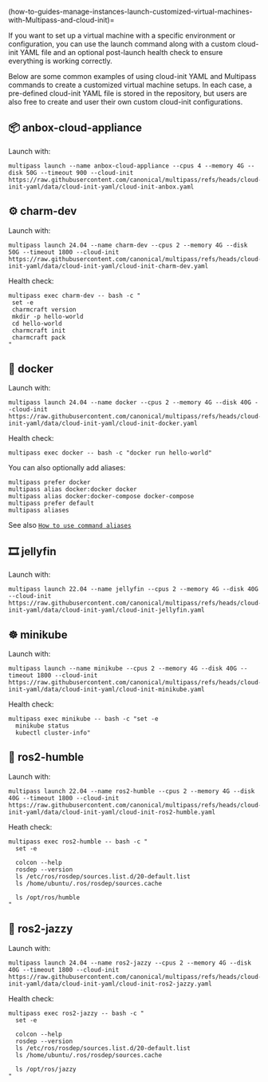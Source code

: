 (how-to-guides-manage-instances-launch-customized-virtual-machines-with-Multipass-and-cloud-init)=


If you want to set up a virtual machine with a specific environment or configuration, you can use the launch command along with a custom cloud-init YAML file and an optional post-launch health check to ensure everything is working correctly. 

Below are some common examples of using cloud-init YAML and Multipass commands to create a customized virtual machine setups. In each case, a pre-defined cloud-init YAML file is stored in the repository, but users are also free to create and user their own custom cloud-init configurations. 

## 📦 anbox-cloud-appliance
Launch with:
```{code-block} text
multipass launch --name anbox-cloud-appliance --cpus 4 --memory 4G --disk 50G --timeout 900 --cloud-init https://raw.githubusercontent.com/canonical/multipass/refs/heads/cloud-init-yaml/data/cloud-init-yaml/cloud-init-anbox.yaml
```
## ⚙️ charm-dev
Launch with:
```{code-block} text
multipass launch 24.04 --name charm-dev --cpus 2 --memory 4G --disk 50G --timeout 1800 --cloud-init https://raw.githubusercontent.com/canonical/multipass/refs/heads/cloud-init-yaml/data/cloud-init-yaml/cloud-init-charm-dev.yaml
```
Health check:
```{code-block} text
multipass exec charm-dev -- bash -c "
 set -e
 charmcraft version
 mkdir -p hello-world
 cd hello-world
 charmcraft init
 charmcraft pack
"
```
## 🐳 docker
Launch with:
```{code-block} text
multipass launch 24.04 --name docker --cpus 2 --memory 4G --disk 40G --cloud-init https://raw.githubusercontent.com/canonical/multipass/refs/heads/cloud-init-yaml/data/cloud-init-yaml/cloud-init-docker.yaml
```
Health check:
```{code-block} text
multipass exec docker -- bash -c "docker run hello-world"
```
You can also optionally add aliases:

```{code-block} text
multipass prefer docker
multipass alias docker:docker docker
multipass alias docker:docker-compose docker-compose
multipass prefer default
multipass aliases
```
See also [`How to use command aliases`](/how-to-guides/manage-instances/use-instance-command-aliases)

## 🎞️ jellyfin
Launch with:
```{code-block} text
multipass launch 22.04 --name jellyfin --cpus 2 --memory 4G --disk 40G --cloud-init https://raw.githubusercontent.com/canonical/multipass/refs/heads/cloud-init-yaml/data/cloud-init-yaml/cloud-init-jellyfin.yaml
```

## ☸️ minikube
Launch with:
```{code-block} text
multipass launch --name minikube --cpus 2 --memory 4G --disk 40G --timeout 1800 --cloud-init https://raw.githubusercontent.com/canonical/multipass/refs/heads/cloud-init-yaml/data/cloud-init-yaml/cloud-init-minikube.yaml
```
Health check: 
```{code-block} text
multipass exec minikube -- bash -c "set -e
  minikube status
  kubectl cluster-info"
```

## 🤖 ros2-humble
Launch with:
```{code-block} text
multipass launch 22.04 --name ros2-humble --cpus 2 --memory 4G --disk 40G --timeout 1800 --cloud-init https://raw.githubusercontent.com/canonical/multipass/refs/heads/cloud-init-yaml/data/cloud-init-yaml/cloud-init-ros2-humble.yaml
```
Heath check:
```{code-block} text
multipass exec ros2-humble -- bash -c "
  set -e

  colcon --help
  rosdep --version
  ls /etc/ros/rosdep/sources.list.d/20-default.list
  ls /home/ubuntu/.ros/rosdep/sources.cache

  ls /opt/ros/humble
"
```
## 🤖 ros2-jazzy
Launch with:
```{code-block} text
multipass launch 24.04 --name ros2-jazzy --cpus 2 --memory 4G --disk 40G --timeout 1800 --cloud-init https://raw.githubusercontent.com/canonical/multipass/refs/heads/cloud-init-yaml/data/cloud-init-yaml/cloud-init-ros2-jazzy.yaml
```
Health check: 
```{code-block} text
multipass exec ros2-jazzy -- bash -c "
  set -e

  colcon --help
  rosdep --version
  ls /etc/ros/rosdep/sources.list.d/20-default.list
  ls /home/ubuntu/.ros/rosdep/sources.cache

  ls /opt/ros/jazzy
"
```

